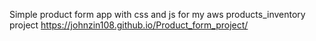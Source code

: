 Simple product form app with css and js for my aws products_inventory project
https://johnzin108.github.io/Product_form_project/
